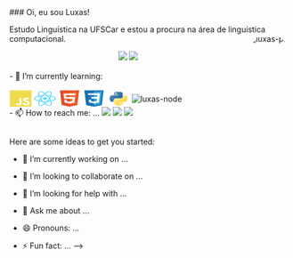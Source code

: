 <div>
### Oi, eu sou Luxas! <p> Estudo Linguística na UFSCar e estou a procura  na área de linguística computacional.
 <!---
your comment goes here
and here
-->
 <img align="right" alt="luxas-pic" height="160em" style="border-radius:50px;" src="https://instagram.fcfc1-1.fna.fbcdn.net/v/t51.2885-15/119129665_349718136078950_4419146805127831219_n.jpg?stp=dst-jpg_e15_fr_s1080x1080&_nc_ht=instagram.fcfc1-1.fna.fbcdn.net&_nc_cat=102&_nc_ohc=o1AnFa0qa1sAX9nMeMJ&edm=ALQROFkBAAAA&ccb=7-4&ig_cache_key=MjM5NjcyODQ0Njk2ODI1NDQ0NA%3D%3D.2-ccb7-4&oh=00_AT-91-7V_1-CHdzx994toGFDJinmqTYKrVZdFPzmtxGiiQ&oe=622B82A4&_nc_sid=30a2ef">
 </div>
<div align="center"/>
 
  <img height="160em" src="https://github-readme-stats.vercel.app/api?username=luxasfn&show_icons=true&theme=tokyonight&include_all_commits=true&count_private=true"/>
  <img height="160em" src="https://github-readme-stats.vercel.app/api/top-langs/?username=luxasfn&layout=compact&langs_count=7&theme=tokyonight"/>
  
    
 </div> 


 <div style="display: inline_block"><br>
  - 🌱 I’m currently learning: <br><br>
  <img align="center" alt="luxas-Js" height="30" width="40" src="https://raw.githubusercontent.com/devicons/devicon/master/icons/javascript/javascript-plain.svg">
  <img align="center" alt="luxas-React" height="30" width="40" src="https://raw.githubusercontent.com/devicons/devicon/master/icons/react/react-original.svg">
  <img align="center" alt="luxas-HTML" height="30" width="40" src="https://raw.githubusercontent.com/devicons/devicon/master/icons/html5/html5-original.svg">
  <img align="center" alt="luxas-CSS" height="30" width="40" src="https://raw.githubusercontent.com/devicons/devicon/master/icons/css3/css3-original.svg">
  <img align="center" alt="luxas-Python" height="30" width="40" src="https://raw.githubusercontent.com/devicons/devicon/master/icons/python/python-original.svg">
  <img align="center" alt="luxas-node" height="30" width="40" src="https://cdn.jsdelivr.net/gh/devicons/devicon/icons/nodejs/nodejs-plain.svg" />
  
</div>

  <div>
 - 📫 How to reach me: ...
  <a href = "lucasfn@estudante.ufscar.br"><img src="https://img.shields.io/badge/-Gmail-%23333?style=for-the-badge&logo=gmail&logoColor=white" target="_blank"></a>
  <a href="https://www.linkedin.com/in/luxasfn/" target="_blank"><img src="https://img.shields.io/badge/-LinkedIn-%230077B5?style=for-the-badge&logo=linkedin&logoColor=white" target="_blank"></a>
  <a href = "https://medium.com/@luxasfn" target="_blank"><img src="https://img.shields.io/badge/Medium-12100E?style=for-the-badge&logo=medium&logoColor=white" target="_blank"></a>
  </div>

  ## 
Here are some ideas to get you started:

- 🔭 I’m currently working on ...

- 👯 I’m looking to collaborate on ...
- 🤔 I’m looking for help with ...
- 💬 Ask me about ...

- 😄 Pronouns: ...
- ⚡ Fun fact: ...
-->
